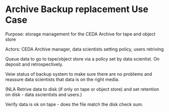 # Archive Backup replacement Use Case

Purpose: storage management for the CEDA Archive for tape and object store

Actors: CEDA Archive manager, data scientists setting policy, users retriving 

Queue data to go to tape/object store via a policy set by data scientist. On deposit and retrospectively.

Veiw status of backup system to make sure there are no problems and reassure data scientists that data is on the right media.

(NLA Retrive data to disk (if only on tape or object store) and set retention on disk - data sscientists and users.)

Verify data is ok on tape - does the file match the disk check sum.

